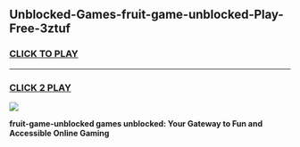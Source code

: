 
## Unblocked-Games-fruit-game-unblocked-Play-Free-3ztuf
<h3>
<a href="https://premium76.site?title=fruit-game-unblocked&ref=23A">CLICK TO PLAY</a></h3>
<hr>

<h3>
<a href="https://premium76.site?title=fruit-game-unblocked&ref=23A">CLICK 2 PLAY</a>
  
</h3>

<a href="https://premium76.site?title=fruit-game-unblocked&ref=23A"><img src="https://clearcache.store/games.png"></a>


**fruit-game-unblocked games unblocked: Your Gateway to Fun and Accessible Online Gaming**
